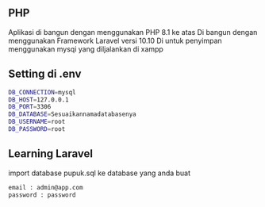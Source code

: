 ## PHP

Aplikasi di bangun dengan menggunakan PHP 8.1 ke atas
Di bangun dengan menggunakan Framework Laravel versi 10.10
Di untuk penyimpan menggunakan mysqi yang diljalankan di xampp

## Setting di .env
```bash
DB_CONNECTION=mysql
DB_HOST=127.0.0.1
DB_PORT=3306
DB_DATABASE=Sesuaikannamadatabasenya
DB_USERNAME=root
DB_PASSWORD=root
```
## Learning Laravel

import database pupuk.sql ke database yang anda buat

```bash
email : admin@app.com
password : password
```
